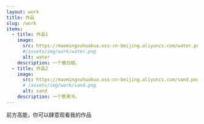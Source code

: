 ```yaml
---
layout: work
title: 作品
slug: /work
items:
  - title: 作品1
    image:
      src: https://maomingxuhuahua.oss-cn-beijing.aliyuncs.com/water.png
      #/assets/img/work/water.png
      alt: water
    description: 一个傻白甜。
  - title: 作品2
    image:
      src: https://maomingxuhuahua.oss-cn-beijing.aliyuncs.com/sand.png
      # /assets/img/work/sand.png
      alt: sand
    description: 一个憨黑冷。
---
```


前方高能，你可以肆意观看我的作品
<br />
<br />

